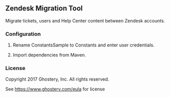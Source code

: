 ## Zendesk Migration Tool

Migrate tickets, users and Help Center content between Zendesk accounts.

### Configuration

1. Rename ConstantsSample to Constants and enter user credentials.

2. Import dependencies from Maven.

### License

Copyright 2017 Ghostery, Inc. All rights reserved.

See https://www.ghostery.com/eula for license